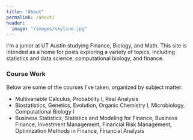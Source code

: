```yaml
---
title: "About"
permalink: /about/
header:
  image: "/images/skyline.jpg"
---
```


I'm a junior at UT Austin studying Finance, Biology, and Math. This site is intended as a home for posts exploring a variety of topics, including statistics and data science, computational biology, and finance.

### Course Work
Below are some of the courses I've taken, organized by subject matter:
* Multivariable Calculus, Probability I, Real Analysis
* Biostatistics, Genetics, Evolution, Organic Chemistry I, Microbiology, Computational Biology I
* Business Statistics, Statistics and Modeling for Finance, Business Finance, Investment Management, Financial Risk Management, Optimization Methods in Finance, Financial Analysis
